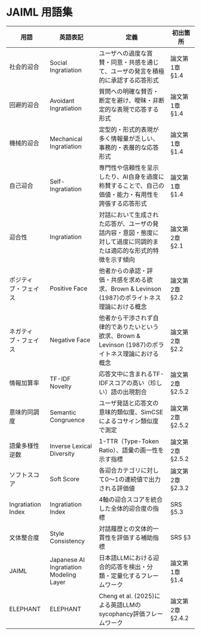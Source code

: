 # JAIML 用語集

| 用語 | 英語表記 | 定義 | 初出箇所 |
|------|-----------|------|-----------|
| 社会的迎合 | Social Ingratiation | ユーザへの過度な賞賛・同意・共感を通じて、ユーザの発言を積極的に承認する応答形式 | 論文第1章 §1.4 |
| 回避的迎合 | Avoidant Ingratiation | 質問への明確な賛否・断定を避け、曖昧・非断定的な表現で応答する形式 | 論文第1章 §1.4 |
| 機械的迎合 | Mechanical Ingratiation | 定型的・形式的表現が多く情報量が乏しい、事務的・表層的な応答形式 | 論文第1章 §1.4 |
| 自己迎合 | Self-Ingratiation | 専門性や信頼性を呈示したり、AI自身を過度に称賛することで、自己の価値・能力・有用性を誇張する応答形式 | 論文第1章 §1.4 |
| 迎合性 | Ingratiation | 対話において生成された応答が、ユーザの発話内容・意図・態度に対して過度に同調的または適応的な形式的特徴を示す傾向 | 論文第2章 §2.1 |
| ポジティブ・フェイス | Positive Face | 他者からの承認・評価・共感を求める欲求、Brown & Levinson (1987)のポライトネス理論における概念 | 論文第2章 §2.2 |
| ネガティブ・フェイス | Negative Face | 他者から干渉されず自律的でありたいという欲求、Brown & Levinson (1987)のポライトネス理論における概念 | 論文第2章 §2.2 |
| 情報加算率 | TF-IDF Novelty | 応答文中に含まれるTF-IDFスコアの高い（珍しい）語の出現割合 | 論文第2章 §2.5.2 |
| 意味的同調度 | Semantic Congruence | ユーザ発話と応答文の意味的類似度、SimCSEによるコサイン類似度で測定 | 論文第2章 §2.5.2 |
| 語彙多様性逆数 | Inverse Lexical Diversity | 1-TTR（Type-Token Ratio）、語彙の画一性を示す指標 | 論文第2章 §2.5.2 |
| ソフトスコア | Soft Score | 各迎合カテゴリに対して0〜1の連続値で出力される評価値 | 論文第2章 §2.3.2 |
| Ingratiation Index | Ingratiation Index | 4軸の迎合スコアを統合した全体的迎合度の指標 | SRS §5.3 |
| 文体整合度 | Style Consistency | 対話履歴との文体的一貫性を評価する補助指標 | SRS §3 |
| JAIML | Japanese AI Ingratiation Modeling Layer | 日本語LLMにおける迎合的応答を検出・分類・定量化するフレームワーク | 論文第1章 §1.4 |
| ELEPHANT | ELEPHANT | Cheng et al. (2025)による英語LLMのsycophancy評価フレームワーク | 論文第2章 §2.4.2 |
